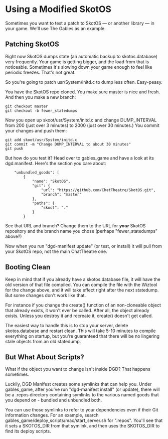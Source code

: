 # Using a Modified SkotOS

Sometimes you want to test a patch to SkotOS &mdash; or another library &mdash; in your game. We'll use The Gables as an example.

## Patching SkotOS

Right now SkotOS dumps state (an automatic backup to skotos.database) very frequently. Your game is getting bigger, and the load from that is noticeable. Sometimes it's slowing down your game enough to feel like periodic freezes. That's not great.

So you're going to patch usr/System/initd.c to dump less often. Easy-peasy.

You have the SkotOS repo cloned. You make sure master is nice and fresh. And then you make a new branch:

~~~
git checkout master
git checkout -b fewer_statedumps
~~~

Now you open up skoot/usr/System/initd.c and change DUMP_INTERVAL from 200 (just over 3 minutes) to 2000 (just over 30 minutes.) You commit your changes and push them:

~~~
git add skoot/usr/System/initd.c
git commit -m "Change DUMP_INTERVAL to about 30 minutes"
git push
~~~

But how do you test it? Head over to gables_game and have a look at its dgd.manifest. Here's the section you care about:

~~~
    "unbundled_goods": [
        {
            "name": "SkotOS",
            "git": {
                "url": "https://github.com/ChatTheatre/SkotOS.git",
                "branch": "master"
            },
            "paths": {
                "skoot": "."
            }
        }
~~~

See that URL and branch? Change them to the URL for ***your*** SkotOS repository and the branch name you chose (perhaps "fewer_statedumps" above?)

Now when you run "dgd-manifest update" (or test, or install) it will pull from your SkotOS repo, not the main ChatTheatre one.

## Booting Clean

Keep in mind that if you already have a skotos.database file, it will have the old version of that file compiled. You can compile the file with the Wiztool for the change above, and it will take effect right after the next statedump. But some changes don't work like that.

For instance if you change the create() function of an non-cloneable object that already exists, it won't ever be called. After all, the object already exists. Unless you destroy it and recreate it, create() doesn't get called.

The easiest way to handle this is to stop your server, delete skotos.database and restart clean. This will take 5-10 minutes to compile everything on startup, but you're guaranteed that there will be no lingering stale objects from an old statedump.

## But What About Scripts?

What if the object you want to change isn't inside DGD? That happens sometimes.

Luckily, DGD Manifest creates some symlinks that can help you. Under gables_game, after you've run "dgd-manifest install" (or update), there will be a .repos directory containing symlinks to the various named goods that you depend on - bundled and unbundled both.

You can use those symlinks to refer to your dependencies even if their Git information changes. For an example, search gables_game/deploy_scripts/mac/start_server.sh for ".repos". You'll see that it sets a SKOTOS_DIR from that symlink, and then uses the SKOTOS_DIR to find its deploy scripts.
